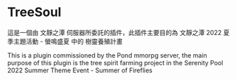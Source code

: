 # TreeSoul

這是一個由 文靜之潭 伺服器所委託的插件，此插件主要目的為 文靜之潭 2022 夏季主題活動 - 螢鳴盛夏 中的 樹靈養殖計畫

This is a plugin commissioned by the Pond mmorpg server, the main purpose of this plugin is the tree spirit farming project in the Serenity Pool 2022 Summer Theme Event - Summer of Fireflies
